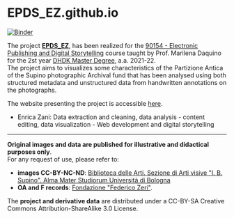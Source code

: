 # EPDS_EZ.github.io
[![Binder](https://mybinder.org/badge_logo.svg)](https://mybinder.org/v2/gh/enri-ca.github.io/EPDS_EZ/main)

The project <a href="https://enri-ca.github.io/EPDS_EZ/index.html" target="_blank"><b>EPDS_EZ</b></a>, has been realized for the <a href="https://www.unibo.it/it/didattica/insegnamenti/insegnamento/2021/443749" target="_blank">90154 - Electronic Publishing and Digital Storytelling</a> course taught by Prof. Marilena Daquino for the 2st year <a href="https://corsi.unibo.it/2cycle/DigitalHumanitiesKnowledge" target="_blank">DHDK Master Degree</a>, a.a. 2021-22.<br>
The project aims to visualizes some characteristics of the Partizione Antica of the Supino photographic Archival fund that has been analysed using both structured metadata and unstructured data from handwritten annotations on the photographs.
<br>

The website presenting the project is accessible [here](https://enri-ca.github.io/EPDS_EZ/). 

- Enrica Zani: Data extraction and cleaning, data analysis - content editing, data visualization - Web development and digital storytelling

<hr>
<b>Original images and data are published for illustrative and didactical purposes only</b>.</br>
For any request of use, please refer to:
<ul>
 <li><b>images CC-BY-NC-ND</b>: <a href="mailto:abis.arti-av@unibo.it">Biblioteca delle Arti. Sezione di Arti visive "I. B. Supino". Alma Mater Studiorum Università di Bologna</a></li>
 <li><b>OA and F records</b>: <a href="mailto:fondazionezeri.fototeca@unibo.it">Fondazione "Federico Zeri"</a>.</li>
 </ul>

The <b>project and derivative data</b> are distributed under a CC-BY-SA Creative Commons Attribution-ShareAlike 3.0 License.
